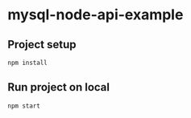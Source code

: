 # mysql-node-api-example

## Project setup
```
npm install
```

## Run project on local
```
npm start
```